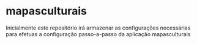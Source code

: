 # mapasculturais
Inicialmente este repositório irá armazenar as configurações necessárias para efetuas a configuração passo-a-passo da aplicação mapasculturais
